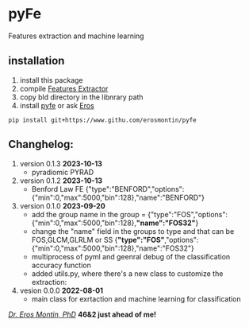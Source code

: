 # pyFe
Features extraction and machine learning 

## installation
1. install this package
1. compile [Features Extractor](https://github.com/erosmontin/FeaturesExtractor)
1. copy bld directory in the libnrary path
1. install [pyfe](https://www.githu.com/erosmontin/pyfe) or ask [Eros](eros.montin@gmail.com)
```
pip install git+https://www.githu.com/erosmontin/pyfe
```


## Changhelog:
1. version 0.1.3 **2023-10-13**
    - pyradiomic PYRAD
1. version 0.1.2 **2023-10-13**
    - Benford Law FE {"type":"BENFORD","options":{"min":0,"max":5000,"bin":128},"name":"BENFORD"}
1. version 0.1.0 **2023-09-20**
    - add the group name in the group = {"type":"FOS","options":{"min":0,"max":5000,"bin":128},**"name":"FOS32"**}
    - change the "name" field in the groups to type and that can be FOS,GLCM,GLRLM or SS {**"type":"FOS"**,"options":{"min":0,"max":5000,"bin":128},"name":"FOS32"}
    - multiprocess of pyml and geenral debug of the classification accuracy function
    - added utils.py, where there's a new class to customize the extraction:
1. vesion 0.0.0 **2022-08-01**
    - main class for exrtaction and machine learning for classification



[*Dr. Eros Montin, PhD*](http://me.biodimensional.com)
**46&2 just ahead of me!**

